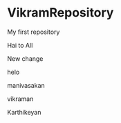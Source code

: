 # VikramRepository
My first repository

Hai to All

New change

helo

manivasakan

vikraman

Karthikeyan





